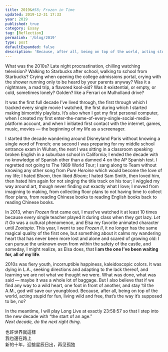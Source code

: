 ```yaml
---
title: 2019&#58; Frozen in Time
updated: 2019-12-31 17:33
year: 2019
published: true
category: Essay
tag: [Reflection]
permalink: '/blog/2019'
type: post
defaultExpanded: false
description: 'Because, after all, being on top of the world, acting stupid for fun, living wild and free, that’s the way it’s supposed to be, no?'
---
```


What was the 2010s? Late night procrastination, chilling watching television? Walking to Starbucks after school, walking to school from Starbucks? Crying when opening the college admissions portal, crying with the shower running only to be heard by your parents anyway? Was it a nightmare, a mad trip, a flavored kool-aid? Was it existential, or empty, or cold, sometimes lonely? Golden? like a Ferrari on Mulholland drive?

It was the first full decade I’ve lived through, the first through which I tracked every single movie I watched, the first during which I started making bimonthly playlists. It’s also when I got my first personal computer, when I created my first enter-the-name-of-every-single-social-media-platform account, and when I initiated first contact with the internet, games, music, movies — the beginning of my life as a screenager.

I started the decade wandering around Disneyland Paris without knowing a single word of French; one second I was preparing for my middle school entrance exam in Wuhan, the next I was sitting in a classroom speaking broken English in a suburban school in California; I ended the decade with no knowledge of Spanish other than a damned 4 on the AP Spanish test. I regretted not going to The 1989 World Tour; I sang along to Team without knowing any other song from _Pure Heroine_ which would become the love of my life; I hated _Bloom_, then liked _Bloom_; I hated Sam Smith, then loved him, then hated him again for not singing the title track on his tour; I wiggled my way around art, though never finding out exactly what I love; I moved from imagining to making, from collecting floor plans to not having time to collect floor plans, from reading Chinese books to reading English books back to reading Chinese books.

In 2013, when _Frozen_ first came out, I must’ve watched it at least 10 times because every single teacher played it during class when they got lazy. _Let It Go_ was a cultural phenomenon, and Elsa my favorite animated character until _Zootopia_. This year, I went to see _Frozen II_, it no longer has the same magical quality of the first one, but something about it calms my wandering heart that has never been more lost and alone and scared of growing old: I can pursue the unknown even from within the safety of the castle, and someday, I might realize, as Elsa does, that **I am the one I’ve been waiting for, all of my life**.

2010s was fiery youth, incorruptible happiness, kaleidoscopic colors. It was dying in L.A., seeking directions and adapting to the lack thereof, and learning we are not what we thought we were. What was done, what was said — maybe it was a whole lot of baggage. But I also believe that if we find any way to a wild heart, one foot in front of another, and stay ‘til the A.M., god _will_ save our youngblood. Because, after all, being on top of the world, acting stupid for fun, living wild and free, that’s the way it’s supposed to be, no?

In the meantime, I will play Long Live at exactly 23:58:57 so that I step into the new decade with “the start of an age.”  
_Next decade, do the next right thing._

也許世界就這樣  
我也還在路上  
新的十年，迎接星辰日出，再见孤独
